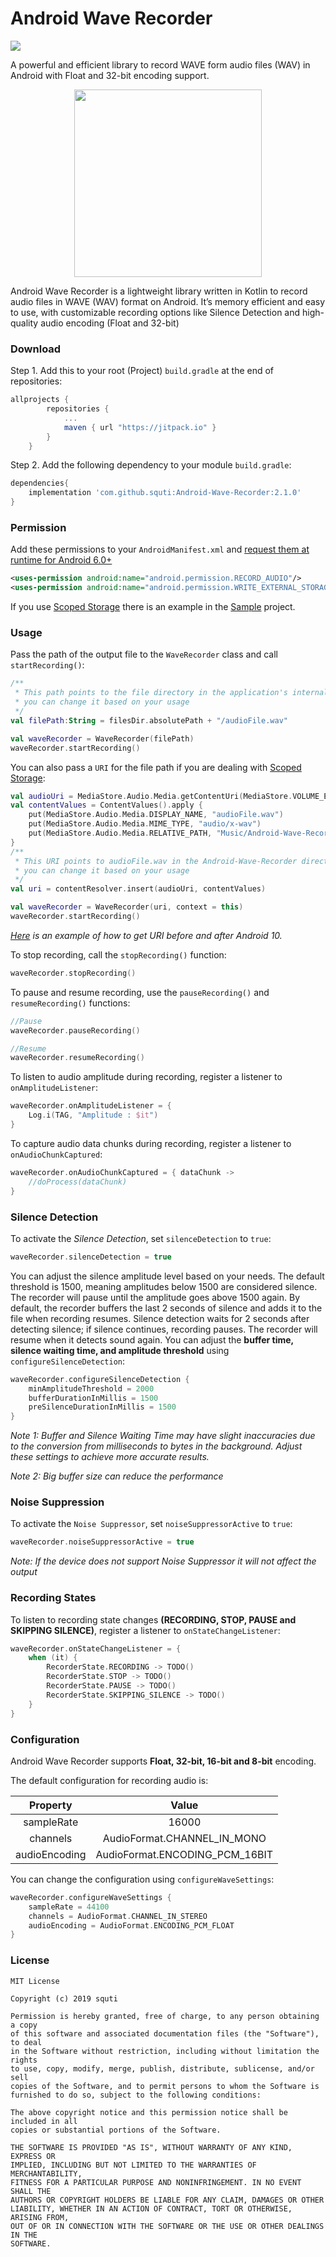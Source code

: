# Android Wave Recorder
[![](https://jitpack.io/v/squti/Android-Wave-Recorder.svg)](https://jitpack.io/#squti/Android-Wave-Recorder)

A powerful and efficient library to record WAVE form audio files (WAV) in Android with Float and 32-bit encoding support.
<p align="center">
  <img width="300" height="300" src="https://raw.githubusercontent.com/squti/Android-Wave-Recorder/master/static/android-wave-recorder-logo.png">
</p>

Android Wave Recorder is a lightweight library written in Kotlin to record audio files in WAVE (WAV) format on Android. It’s memory efficient and easy to use, with customizable recording options like Silence Detection and high-quality audio encoding (Float and 32-bit)

### Download
Step 1. Add this to your root (Project) `build.gradle` at the end of repositories:
```gradle
allprojects {
        repositories {
            ...
            maven { url "https://jitpack.io" }
        }
    }
```
Step 2. Add the following dependency to your module `build.gradle`:
```gradle
dependencies{
    implementation 'com.github.squti:Android-Wave-Recorder:2.1.0'
}
```
### Permission
Add these permissions to your `AndroidManifest.xml` and [request them at runtime for Android 6.0+](https://developer.android.com/training/permissions/requesting.html)
```xml
<uses-permission android:name="android.permission.RECORD_AUDIO"/>
<uses-permission android:name="android.permission.WRITE_EXTERNAL_STORAGE"/>
```
If you use [Scoped Storage](https://source.android.com/docs/core/storage/scoped) there is an example in the [Sample](https://github.com/squti/Android-Wave-Recorder/tree/master/sample) project.
### Usage
Pass the path of the output file to the `WaveRecorder` class and call `startRecording()`:
```kotlin
/**
 * This path points to the file directory in the application's internal storage.
 * you can change it based on your usage
 */
val filePath:String = filesDir.absolutePath + "/audioFile.wav"

val waveRecorder = WaveRecorder(filePath)
waveRecorder.startRecording()

```
You can also pass a `URI` for the file path if you are dealing with [Scoped Storage](https://source.android.com/docs/core/storage/scoped):
```kotlin
val audioUri = MediaStore.Audio.Media.getContentUri(MediaStore.VOLUME_EXTERNAL_PRIMARY)
val contentValues = ContentValues().apply {
    put(MediaStore.Audio.Media.DISPLAY_NAME, "audioFile.wav")
    put(MediaStore.Audio.Media.MIME_TYPE, "audio/x-wav")
    put(MediaStore.Audio.Media.RELATIVE_PATH, "Music/Android-Wave-Recorder")
}
/**
 * This URI points to audioFile.wav in the Android-Wave-Recorder directory in Android's default Music folder.
 * you can change it based on your usage
 */
val uri = contentResolver.insert(audioUri, contentValues)

val waveRecorder = WaveRecorder(uri, context = this)
waveRecorder.startRecording()

```
_[Here](https://github.com/squti/Android-Wave-Recorder/blob/master/sample/src/main/java/com/github/squti/androidwaverecordersample/MainActivity.kt) is an example of how to get URI before and after Android 10._

To stop recording, call the `stopRecording()` function:
```kotlin
waveRecorder.stopRecording()

```

To pause and resume recording, use the `pauseRecording()` and `resumeRecording()` functions:
```kotlin
//Pause
waveRecorder.pauseRecording()

//Resume
waveRecorder.resumeRecording()

```

To listen to audio amplitude during recording, register a listener to `onAmplitudeListener`:
```kotlin
waveRecorder.onAmplitudeListener = {
    Log.i(TAG, "Amplitude : $it")
}
```

To capture audio data chunks during recording, register a listener to `onAudioChunkCaptured`:
```kotlin
waveRecorder.onAudioChunkCaptured = { dataChunk ->
    //doProcess(dataChunk)
}
```
### Silence Detection
To activate the *Silence Detection*, set `silenceDetection` to `true`:
```kotlin
waveRecorder.silenceDetection = true

```
You can adjust the silence amplitude level based on your needs. The default threshold is 1500, meaning amplitudes below 1500 are considered silence. The recorder will pause until the amplitude goes above 1500 again. By default, the recorder buffers the last 2 seconds of silence and adds it to the file when recording resumes. Silence detection waits for 2 seconds after detecting silence; if silence continues, recording pauses. The recorder will resume when it detects sound again. You can adjust the **buffer time, silence waiting time, and amplitude threshold** using `configureSilenceDetection`:
```kotlin
waveRecorder.configureSilenceDetection {
    minAmplitudeThreshold = 2000
    bufferDurationInMillis = 1500
    preSilenceDurationInMillis = 1500
}

```
_Note 1: Buffer and Silence Waiting Time may have slight inaccuracies due to the conversion from milliseconds to bytes in the background. Adjust these settings to achieve more accurate results._

_Note 2: Big buffer size can reduce the performance_

### Noise Suppression
To activate the `Noise Suppressor`, set `noiseSuppressorActive` to `true`:
```kotlin
waveRecorder.noiseSuppressorActive = true

```
_Note: If the device does not support Noise Suppressor it will not affect the output_

### Recording States
To listen to recording state changes **(RECORDING, STOP, PAUSE and SKIPPING SILENCE)**, register a listener to `onStateChangeListener`:
```kotlin
waveRecorder.onStateChangeListener = {
    when (it) {
        RecorderState.RECORDING -> TODO()
        RecorderState.STOP -> TODO()
        RecorderState.PAUSE -> TODO()
        RecorderState.SKIPPING_SILENCE -> TODO()
    }
}
```
### Configuration
Android Wave Recorder supports **Float, 32-bit, 16-bit and 8-bit** encoding.

The default configuration for recording audio is:

| Property | Value |
| :---: | :---: |
| sampleRate | 16000 |
| channels | AudioFormat.CHANNEL_IN_MONO |
| audioEncoding | AudioFormat.ENCODING_PCM_16BIT |

You can change the configuration using `configureWaveSettings`:
```kotlin
waveRecorder.configureWaveSettings {
    sampleRate = 44100
    channels = AudioFormat.CHANNEL_IN_STEREO
    audioEncoding = AudioFormat.ENCODING_PCM_FLOAT
}
```

### License
```
MIT License

Copyright (c) 2019 squti

Permission is hereby granted, free of charge, to any person obtaining a copy
of this software and associated documentation files (the "Software"), to deal
in the Software without restriction, including without limitation the rights
to use, copy, modify, merge, publish, distribute, sublicense, and/or sell
copies of the Software, and to permit persons to whom the Software is
furnished to do so, subject to the following conditions:

The above copyright notice and this permission notice shall be included in all
copies or substantial portions of the Software.

THE SOFTWARE IS PROVIDED "AS IS", WITHOUT WARRANTY OF ANY KIND, EXPRESS OR
IMPLIED, INCLUDING BUT NOT LIMITED TO THE WARRANTIES OF MERCHANTABILITY,
FITNESS FOR A PARTICULAR PURPOSE AND NONINFRINGEMENT. IN NO EVENT SHALL THE
AUTHORS OR COPYRIGHT HOLDERS BE LIABLE FOR ANY CLAIM, DAMAGES OR OTHER
LIABILITY, WHETHER IN AN ACTION OF CONTRACT, TORT OR OTHERWISE, ARISING FROM,
OUT OF OR IN CONNECTION WITH THE SOFTWARE OR THE USE OR OTHER DEALINGS IN THE
SOFTWARE.
```

